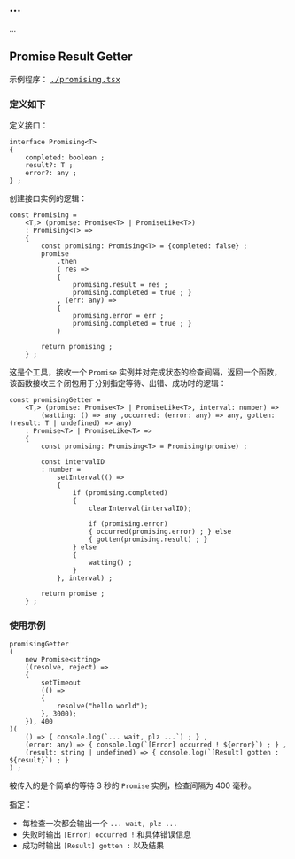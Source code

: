 
## ...

...

## Promise Result Getter

示例程序： [<kbd>./promising.tsx</kbd>](./promising.tsx)

### 定义如下

定义接口：

~~~ tsx
interface Promising<T>
{
    completed: boolean ;
    result?: T ;
    error?: any ;
} ;
~~~

创建接口实例的逻辑：

~~~ tsx
const Promising = 
    <T,> (promise: Promise<T> | PromiseLike<T>)
    : Promising<T> =>
    {
        const promising: Promising<T> = {completed: false} ;
        promise
            .then
            ( res => 
            {
                promising.result = res ;
                promising.completed = true ; }
            , (err: any) => 
            {
                promising.error = err ;
                promising.completed = true ; }
            )
        
        return promising ;
    } ;
~~~

这是个工具，接收一个 `Promise` 实例并对完成状态的检查间隔，返回一个函数，该函数接收三个闭包用于分别指定等待、出错、成功时的逻辑：

~~~ tsx
const promisingGetter = 
    <T,> (promise: Promise<T> | PromiseLike<T>, interval: number) => 
        (watting: () => any ,occurred: (error: any) => any, gotten: (result: T | undefined) => any)
    : Promise<T> | PromiseLike<T> =>
    {
        const promising: Promising<T> = Promising(promise) ;

        const intervalID
        : number = 
            setInterval(() => 
            {
                if (promising.completed)
                {
                    clearInterval(intervalID);
                    
                    if (promising.error)
                    { occurred(promising.error) ; } else
                    { gotten(promising.result) ; }
                } else
                { 
                    watting() ;
                }
            }, interval) ;
        
        return promise ;
    } ;
~~~

### 使用示例

~~~ tsx
promisingGetter
(
    new Promise<string>
    ((resolve, reject) => 
    {
        setTimeout
        (() => 
        {
            resolve("hello world");
        }, 3000);
    }), 400
)(
    () => { console.log(`... wait, plz ...`) ; } ,
    (error: any) => { console.log(`[Error] occurred ! ${error}`) ; } ,
    (result: string | undefined) => { console.log(`[Result] gotten : ${result}`) ; }
) ;
~~~

被传入的是个简单的等待 3 秒的 `Promise` 实例，检查间隔为 400 毫秒。

指定：

- 每检查一次都会输出一个 `... wait, plz ...`
- 失败时输出 `[Error] occurred !` 和具体错误信息
- 成功时输出 `[Result] gotten :` 以及结果


